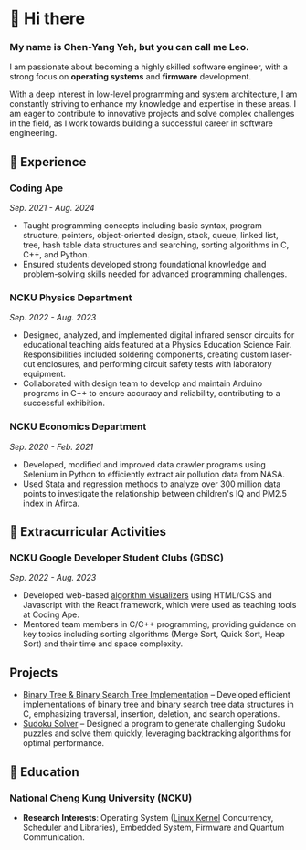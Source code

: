 # 👋 Hi there
### My name is Chen-Yang Yeh, but you can call me Leo.  
I am passionate about becoming a highly skilled software engineer, with a strong focus on **operating systems** and **firmware** development.  

With a deep interest in low-level programming and system architecture, I am constantly striving to enhance my knowledge and expertise in these areas. I am eager to contribute to innovative projects and solve complex challenges in the field, as I work towards building a successful career in software engineering.

## 🔭 Experience
### Coding Ape
*Sep. 2021 - Aug. 2024*
- Taught programming concepts including basic syntax, program structure, pointers, object-oriented design, stack, queue, linked list, tree, hash table data structures and searching, sorting algorithms in C, C++, and Python.
- Ensured students developed strong foundational knowledge and problem-solving skills needed for advanced programming challenges.

### NCKU Physics Department
*Sep. 2022 - Aug. 2023*
- Designed, analyzed, and implemented digital infrared sensor circuits for educational teaching aids featured at a Physics Education Science Fair. Responsibilities included soldering components, creating custom laser-cut enclosures, and performing circuit safety tests with laboratory equipment.
- Collaborated with design team to develop and maintain Arduino programs in C++ to ensure accuracy and reliability, contributing to a successful exhibition.

### NCKU Economics Department
*Sep. 2020 - Feb. 2021*  
- Developed, modified and improved data crawler programs using Selenium in Python to efficiently extract air pollution data from NASA.
- Used Stata and regression methods to analyze over 300 million data points to investigate the relationship between children's IQ and PM2.5 index in Afirca.

## 👯 Extracurricular Activities
### NCKU Google Developer Student Clubs (GDSC)
*Sep. 2022 - Aug. 2023*
- Developed web-based [algorithm visualizers](https://tseanlin.github.io/Sorting_Visualizer/) using HTML/CSS and Javascript with the React framework, which were used as teaching tools at Coding Ape.
- Mentored team members in C/C++ programming, providing guidance on key topics including sorting algorithms (Merge Sort, Quick Sort, Heap Sort) and their time and space complexity.

## Projects
- [Binary Tree & Binary Search Tree Implementation](https://github.com/YangYeh-PD/binary-tree) – Developed efficient implementations of binary tree and binary search tree data structures in C, emphasizing traversal, insertion, deletion, and search operations.
- [Sudoku Solver](https://github.com/YangYeh-PD/sudoku-solver) – Designed a program to generate challenging Sudoku puzzles and solve them quickly, leveraging backtracking algorithms for optimal performance.

## 🌱 Education  
### National Cheng Kung University (NCKU)
- **Research Interests**: Operating System ([Linux Kernel](https://hackmd.io/@YangYeh/linux2024) Concurrency, Scheduler and Libraries), Embedded System, Firmware and Quantum Communication.

<!--
**YangYeh-PD/yangyeh-pd** is a ✨ _special_ ✨ repository because its `README.md` (this file) appears on your GitHub profile.

Here are some ideas to get you started:

- 🔭 I’m currently working on ...
- 🌱 I’m currently learning ...
- 👯 I’m looking to collaborate on ...
- 🤔 I’m looking for help with ...
- 💬 Ask me about ...
- 📫 How to reach me: ...
- 😄 Pronouns: ...
- ⚡ Fun fact: ...
-->
